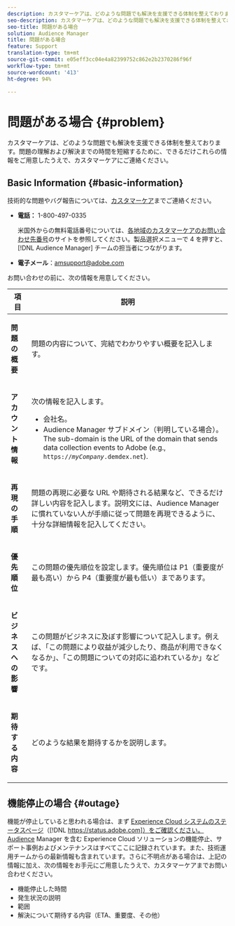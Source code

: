 ```yaml
---
description: カスタマーケアは、どのような問題でも解決を支援できる体制を整えております。問題の理解および解決までの時間を短縮するために、できるだけこれらの情報をご用意したうえで、カスタマーケアにご連絡ください。
seo-description: カスタマーケアは、どのような問題でも解決を支援できる体制を整えております。問題の理解および解決までの時間を短縮するために、できるだけこれらの情報をご用意したうえで、カスタマーケアにご連絡ください。
seo-title: 問題がある場合
solution: Audience Manager
title: 問題がある場合
feature: Support
translation-type: tm+mt
source-git-commit: e05eff3cc04e4a82399752c862e2b2370286f96f
workflow-type: tm+mt
source-wordcount: '413'
ht-degree: 94%

---
```



# 問題がある場合 {#problem}

カスタマーケアは、どのような問題でも解決を支援できる体制を整えております。問題の理解および解決までの時間を短縮するために、できるだけこれらの情報をご用意したうえで、カスタマーケアにご連絡ください。

## Basic Information {#basic-information}

<!-- 

r_problem.xml

 -->

技術的な問題やバグ報告については、[カスタマーケア](https://helpx.adobe.com/jp/marketing-cloud/contact-support.html)までご連絡ください。

* **電話：** 1-800-497-0335

   米国外からの無料電話番号については、[各地域のカスタマーケアのお問い合わせ先番号](https://helpx.adobe.com/contact/dma-external/DMACustomeCareRegionalPhoneNumbers.html)のサイトを参照してください。製品選択メニューで 4 を押すと、[!DNL Audience Manager] チームの担当者につながります。

* **電子メール**：amsupport@adobe.com

お問い合わせの前に、次の情報を用意してください。

<table id="table_28E76031E2804265B1A48AB2659F68F0"> 
 <thead> 
  <tr> 
   <th colname="col1" class="entry"> 項目 </th> 
   <th colname="col2" class="entry"> 説明 </th> 
  </tr>
 </thead>
 <tbody> 
  <tr> 
   <td colname="col1"> <p><b>問題の概要</b> </p> </td> 
   <td colname="col2"> <p>問題の内容について、完結でわかりやすい概要を記入します。 </p> </td> 
  </tr> 
  <tr> 
   <td colname="col1"> <p><b>アカウント情報</b> </p> </td> 
   <td colname="col2"> <p>次の情報を記入します。 </p> <p> 
     <ul id="ul_6ACF6EF2165C4041A891FF36D78BBA63"> 
      <li id="li_86573CAAE8454BE6BDF44F9A8281FF95">会社名。 </li> 
      <li id="li_8259BB738BA84A13982A8E84BCF56B2A"><span class="keyword">Audience Manager</span> サブドメイン（判明している場合）。The sub-domain is the URL of the domain that sends data collection events to <span class="keyword"> Adobe</span> (e.g., <code>https://<i>myCompany</i>.demdex.net</code>). </li> 
     </ul> </p> </td> 
  </tr> 
  <tr> 
   <td colname="col1"> <p><b>再現の手順</b> </p> </td> 
   <td colname="col2"> <p>問題の再現に必要な URL や期待される結果など、できるだけ詳しい内容を記入します。説明文には、<span class="keyword">Audience Manager</span> に慣れていない人が手順に従って問題を再現できるように、十分な詳細情報を記入してください。 </p> </td> 
  </tr> 
  <tr> 
   <td colname="col1"> <p><b>優先順位</b> </p> </td> 
   <td colname="col2"> <p>この問題の優先順位を設定します。優先順位は P1（重要度が最も高い）から P4（重要度が最も低い）まであります。 </p> </td> 
  </tr> 
  <tr> 
   <td colname="col1"> <p><b>ビジネスへの影響</b> </p> </td> 
   <td colname="col2"> <p>この問題がビジネスに及ぼす影響について記入します。例えば、「この問題により収益が減少したり、商品が利用できなくなるか」、「この問題についての対応に追われているか」などです。 </p> </td> 
  </tr> 
  <tr> 
   <td colname="col1"> <p><b>期待する内容</b> </p> </td> 
   <td colname="col2"> <p>どのような結果を期待するかを説明します。 </p> </td> 
  </tr> 
 </tbody> 
</table>

## 機能停止の場合 {#outage}

機能が停止していると思われる場合は、まず [Experience Cloud システムのステータスページ](https://status.adobe.com)（[!DNL https://status.adobe.com]）をご確認ください。Audience Manager を含む Experience Cloud ソリューションの機能停止、サポート事例およびメンテナンスはすべてここに記録されています。また、技術運用チームからの最新情報も含まれています。さらに不明点がある場合は、上記の情報に加え、次の情報をお手元にご用意したうえで、カスタマーケアまでお問い合わせください。

* 機能停止した時間
* 発生状況の説明
* 範囲
* 解決について期待する内容（ETA、重要度、その他）